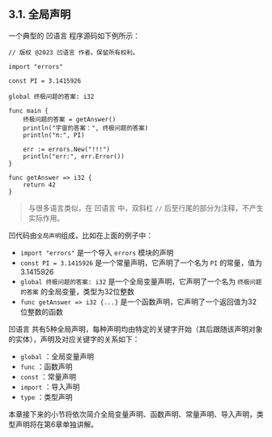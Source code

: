 ## 3.1. 全局声明

一个典型的 凹语言 程序源码如下例所示：

```wa
// 版权 @2023 凹语言 作者。保留所有权利。

import "errors"

const PI = 3.1415926

global 终极问题的答案: i32

func main {
    终极问题的答案 = getAnswer()
    println("宇宙的答案：", 终极问题的答案)
    println("π:", PI)

    err := errors.New("!!!")
    println("err:", err.Error())
}

func getAnswer => i32 {
    return 42
}
```

> 与很多语言类似，在 凹语言 中，双斜杠 `//` 后至行尾的部分为注释，不产生实际作用。

凹代码由`全局声明`组成，比如在上面的例子中：

- `import "errors"` 是一个导入 `errors` 模块的声明
- `const PI = 3.1415926` 是一个常量声明，它声明了一个名为 `PI` 的常量，值为 3.1415926
- `global 终极问题的答案: i32` 是一个全局变量声明，它声明了一个名为 `终极问题的答案` 的全局变量，类型为32位整数
- `func getAnswer => i32 {...}` 是一个函数声明，它声明了一个返回值为32位整数的函数

凹语言 共有5种全局声明，每种声明均由特定的关键字开始（其后跟随该声明对象的实体），声明及对应关键字的关系如下：

- `global` ：全局变量声明
- `func` ：函数声明
- `const` ：常量声明
- `import` ：导入声明
- `type` ：类型声明

本章接下来的小节将依次简介全局变量声明、函数声明、常量声明、导入声明，类型声明将在第6章单独讲解。